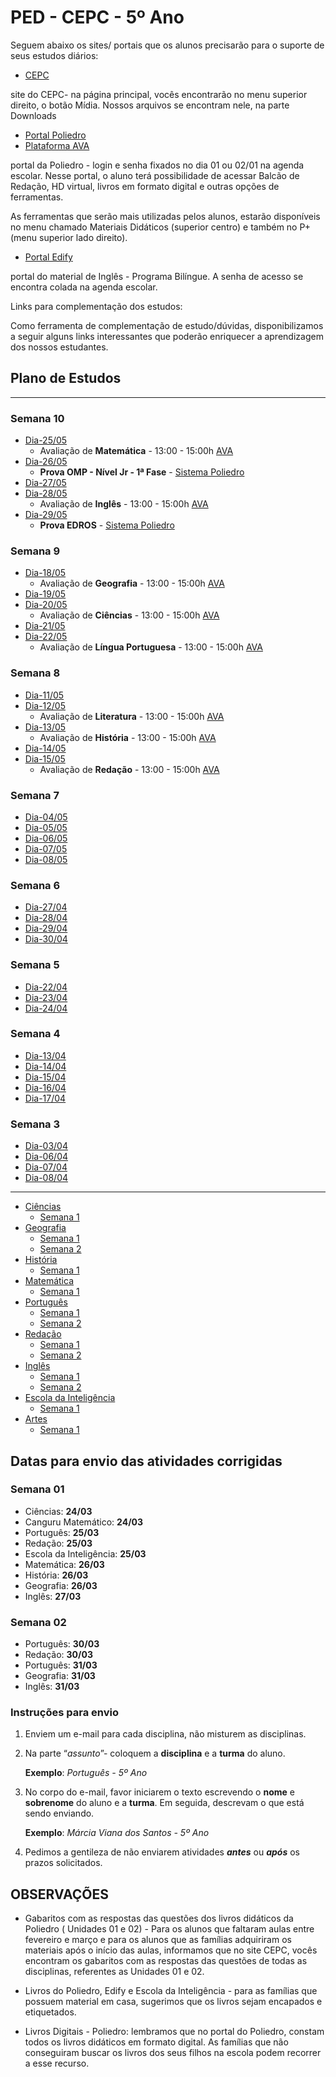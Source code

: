 # PED - CEPC - 5º Ano

Seguem abaixo os sites/ portais que os alunos precisarão para o suporte de seus estudos diários:

* [CEPC](http://www.cepc.com.br)

site do CEPC- na página principal, vocês encontrarão no menu superior direito, o botão Mídia. Nossos arquivos se encontram nele, na parte Downloads

* [Portal Poliedro](http://www.portal.p4ed.com)
* [Plataforma AVA](https://poliedro-ava.azurewebsites.net)

portal da Poliedro - login e senha fixados no dia 01 ou 02/01 na agenda escolar. Nesse portal, o aluno terá possibilidade de acessar Balcão de Redação, HD virtual, livros em formato digital e outras opções de ferramentas.

As ferramentas que serão mais utilizadas pelos alunos, estarão disponíveis no menu chamado Materiais Didáticos (superior centro) e também no P+ (menu superior lado direito).

* [Portal Edify](https://portal.edifyeducation.com.br/home)

portal do material de Inglês - Programa Bilíngue. A senha de acesso se encontra colada na agenda escolar.

Links para complementação dos estudos:

Como ferramenta de complementação de estudo/dúvidas, disponibilizamos a seguir alguns links interessantes que poderão enriquecer a aprendizagem dos nossos estudantes.

## Plano de Estudos

---
### Semana 10
* [Dia-25/05](dia_20200525.md)
  * Avaliação de **Matemática** - 13:00 - 15:00h [AVA]
* [Dia-26/05](dia_20200526.md)
  * **Prova OMP - Nível Jr - 1ª Fase** - [Sistema Poliedro](http://www.sistemapoliedro.com.br/simuladosdigitais/)
* [Dia-27/05](dia_20200527.md)
* [Dia-28/05](dia_20200528.md)
  * Avaliação de **Inglês** - 13:00 - 15:00h [AVA]
* [Dia-29/05](dia_20200529.md)
  * **Prova EDROS** - [Sistema Poliedro](http://www.sistemapoliedro.com.br/simuladosdigitais/)

### Semana 9
* [Dia-18/05](dia_20200518.md)
  * Avaliação de **Geografia** - 13:00 - 15:00h [AVA]
* [Dia-19/05](dia_20200519.md)
* [Dia-20/05](dia_20200520.md)
  * Avaliação de **Ciências** - 13:00 - 15:00h [AVA]
* [Dia-21/05](dia_20200521.md)
* [Dia-22/05](dia_20200522.md)
  * Avaliação de **Língua Portuguesa** - 13:00 - 15:00h [AVA]

### Semana 8
* [Dia-11/05](dia_20200511.md)
* [Dia-12/05](dia_20200512.md)
  * Avaliação de **Literatura** - 13:00 - 15:00h [AVA]
* [Dia-13/05](dia_20200513.md)
  * Avaliação de **História** - 13:00 - 15:00h [AVA]
* [Dia-14/05](dia_20200514.md)
* [Dia-15/05](dia_20200515.md)
  * Avaliação de **Redação** - 13:00 - 15:00h [AVA]

### Semana 7
* [Dia-04/05](dia_20200504.md)
* [Dia-05/05](dia_20200505.md)
* [Dia-06/05](dia_20200506.md)
* [Dia-07/05](dia_20200507.md)
* [Dia-08/05](dia_20200508.md)

### Semana 6
* [Dia-27/04](dia_20200427.md)
* [Dia-28/04](dia_20200428.md)
* [Dia-29/04](dia_20200429.md)
* [Dia-30/04](dia_20200430.md)

### Semana 5
*  [Dia-22/04](dia_20200422.md)
*  [Dia-23/04](dia_20200423.md)
*  [Dia-24/04](dia_20200424.md)

### Semana 4
*  [Dia-13/04](dia_20200413.md)
*  [Dia-14/04](dia_20200414.md)
*  [Dia-15/04](dia_20200415.md)
*  [Dia-16/04](dia_20200416.md)
*  [Dia-17/04](dia_20200417.md)

### Semana 3
*  [Dia-03/04](dia_20200403.md)
*  [Dia-06/04](dia_20200406.md)
*  [Dia-07/04](dia_20200407.md)
*  [Dia-08/04](dia_20200408.md)

---
* [Ciências](ciencias/index.md)
  * [Semana 1](ciencias/semana1.md)
* [Geografia](geografia/index.md)
  * [Semana 1](geografia/semana1.md)
  * [Semana 2](geografia/semana2.md)
* [História](historia/index.md)
  * [Semana 1](historia/semana1.md)
* [Matemática](matematica/index.md)
  * [Semana 1](matematica/semana1.md)
* [Português](portugues/index.md)
  * [Semana 1](portugues/semana1.md)
  * [Semana 2](portugues/semana2.md)
* [Redação](redacao/index.md)
  * [Semana 1](redacao/semana1.md)
  * [Semana 2](redacao/semana2.md)
* [Inglês](ingles/index.md)
  * [Semana 1](ingles/semana1.md)
  * [Semana 2](ingles/semana2.md)
* [Escola da Inteligência](escola_inteligencia/index.md)
  * [Semana 1](escola_inteligencia/semana1.md)
* [Artes](artes/index.md)
  * [Semana 1](artes/semana1.md)

## Datas para envio das atividades corrigidas

### Semana 01

* Ciências: **24/03**
* Canguru Matemático: **24/03**
* Português: **25/03**
* Redação: **25/03**
* Escola da Inteligência: **25/03**
* Matemática: **26/03**
* História: **26/03**
* Geografia: **26/03**
* Inglês: **27/03**

### Semana 02

* Português: **30/03**
* Redação: **30/03**
* Português: **31/03**
* Geografia: **31/03**
* Inglês: **31/03**

### Instruções para envio

1. Enviem um e-mail para cada disciplina, não misturem as disciplinas.

2. Na parte “*assunto*”- coloquem a **disciplina** e a **turma** do aluno.

    **Exemplo**: *Português - 5º Ano*

3. No corpo do e-mail, favor iniciarem o texto escrevendo o **nome** e **sobrenome** do aluno e a **turma**. Em seguida, descrevam o que está sendo enviando.

    **Exemplo**: *Márcia Viana dos Santos - 5º Ano*

4. Pedimos a gentileza de não enviarem atividades _**antes**_ ou **_após_** os prazos solicitados.

## OBSERVAÇÕES

* Gabaritos com as respostas das questões dos livros didáticos da Poliedro ( Unidades 01 e 02) -  Para os alunos que faltaram aulas entre fevereiro e março e para os alunos que as famílias adquiriram os materiais após o início das aulas, informamos que no site CEPC, vocês encontram os gabaritos com as respostas das questões de todas as disciplinas, referentes as Unidades 01 e 02.

* Livros do Poliedro, Edify e Escola da Inteligência - para as famílias que possuem material em casa, sugerimos que os livros sejam encapados e etiquetados.

* Livros Digitais - Poliedro: lembramos que no portal do Poliedro, constam todos os livros didáticos em formato digital. As famílias que não conseguiram buscar os livros dos seus filhos na escola podem recorrer a esse recurso.



[AVA]:  https://poliedro-ava.azurewebsites.net
